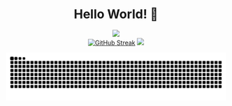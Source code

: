 <div id="header" align="center">
  <h1> 
    Hello World! 👋
  </h1>
  <img src="https://user-images.githubusercontent.com/22107794/139580686-887df369-edb8-4bc8-b607-4fbf6d7e4866.gif">
</div>
<div id="content" align="center">
  <a href="https://github.com/nyomr"><img src="https://github-readme-streak-stats.herokuapp.com?user=nyomr&theme=gotham" alt="GitHub Streak" /></a>
  <a href="https://github.com/nyomr"><img width="350px" src="https://github-readme-stats.vercel.app/api/top-langs/?username=nyomr&layout=compact&theme=gotham" /></a>
</div>
<div id="content-2" align="center">
  
</div>

![Snake animation](https://raw.githubusercontent.com/nyomr/nyomr/output/github-contribution-grid-snake-dark.svg)

